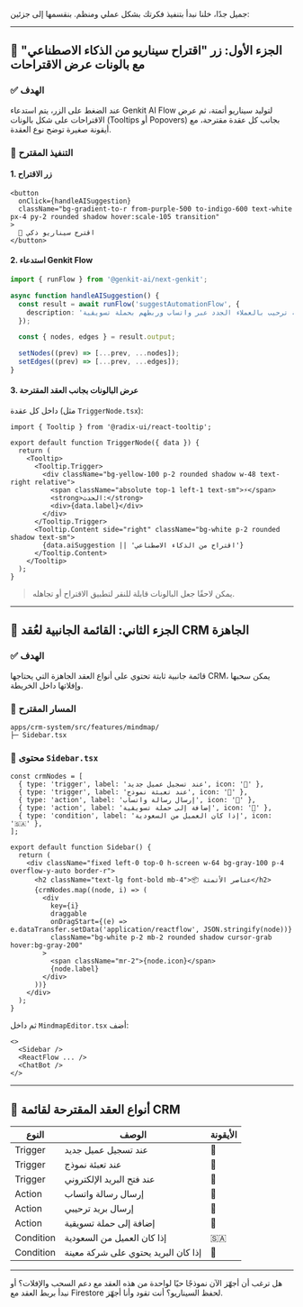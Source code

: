 جميل جدًا، خلنا نبدأ بتنفيذ فكرتك بشكل عملي ومنظم. بنقسمها إلى جزئين:

---

## 🧠 الجزء الأول: زر "اقتراح سيناريو من الذكاء الاصطناعي" مع بالونات عرض الاقتراحات

### ✅ الهدف
عند الضغط على الزر، يتم استدعاء Genkit AI Flow لتوليد سيناريو أتمتة، ثم عرض الاقتراحات على شكل بالونات (Tooltips أو Popovers) بجانب كل عقدة مقترحة، مع أيقونة صغيرة توضح نوع العقدة.

### 🧩 التنفيذ المقترح

#### 1. زر الاقتراح

```tsx
<button
  onClick={handleAISuggestion}
  className="bg-gradient-to-r from-purple-500 to-indigo-600 text-white px-4 py-2 rounded shadow hover:scale-105 transition"
>
  🤖 اقترح سيناريو ذكي
</button>
```

#### 2. استدعاء Genkit Flow

```ts
import { runFlow } from '@genkit-ai/next-genkit';

async function handleAISuggestion() {
  const result = await runFlow('suggestAutomationFlow', {
    description: 'أتمتة ترحيب بالعملاء الجدد عبر واتساب وربطهم بحملة تسويقية',
  });

  const { nodes, edges } = result.output;

  setNodes((prev) => [...prev, ...nodes]);
  setEdges((prev) => [...prev, ...edges]);
}
```

#### 3. عرض البالونات بجانب العقد المقترحة

داخل كل عقدة (مثل `TriggerNode.tsx`):

```tsx
import { Tooltip } from '@radix-ui/react-tooltip';

export default function TriggerNode({ data }) {
  return (
    <Tooltip>
      <Tooltip.Trigger>
        <div className="bg-yellow-100 p-2 rounded shadow w-48 text-right relative">
          <span className="absolute top-1 left-1 text-sm">⚡</span>
          <strong>الحدث:</strong>
          <div>{data.label}</div>
        </div>
      </Tooltip.Trigger>
      <Tooltip.Content side="right" className="bg-white p-2 rounded shadow text-sm">
        {data.aiSuggestion || 'اقتراح من الذكاء الاصطناعي'}
      </Tooltip.Content>
    </Tooltip>
  );
}
```

> يمكن لاحقًا جعل البالونات قابلة للنقر لتطبيق الاقتراح أو تجاهله.

---

## 🧩 الجزء الثاني: القائمة الجانبية لعُقد CRM الجاهزة

### ✅ الهدف
قائمة جانبية ثابتة تحتوي على أنواع العقد الجاهزة التي يحتاجها CRM، يمكن سحبها وإفلاتها داخل الخريطة.

### 📁 المسار المقترح

```
apps/crm-system/src/features/mindmap/
├─ Sidebar.tsx
```

### 🧩 محتوى `Sidebar.tsx`

```tsx
const crmNodes = [
  { type: 'trigger', label: 'عند تسجيل عميل جديد', icon: '🧍' },
  { type: 'trigger', label: 'عند تعبئة نموذج', icon: '📝' },
  { type: 'action', label: 'إرسال رسالة واتساب', icon: '💬' },
  { type: 'action', label: 'إضافة إلى حملة تسويقية', icon: '📢' },
  { type: 'condition', label: 'إذا كان العميل من السعودية', icon: '🇸🇦' },
];

export default function Sidebar() {
  return (
    <div className="fixed left-0 top-0 h-screen w-64 bg-gray-100 p-4 overflow-y-auto border-r">
      <h2 className="text-lg font-bold mb-4">📦 عناصر الأتمتة</h2>
      {crmNodes.map((node, i) => (
        <div
          key={i}
          draggable
          onDragStart={(e) => e.dataTransfer.setData('application/reactflow', JSON.stringify(node))}
          className="bg-white p-2 mb-2 rounded shadow cursor-grab hover:bg-gray-200"
        >
          <span className="mr-2">{node.icon}</span>
          {node.label}
        </div>
      ))}
    </div>
  );
}
```

ثم داخل `MindmapEditor.tsx` أضف:

```tsx
<>
  <Sidebar />
  <ReactFlow ... />
  <ChatBot />
</>
```

---

## 🧩 أنواع العقد المقترحة لقائمة CRM

| النوع | الوصف | الأيقونة |
|------|-------|----------|
| Trigger | عند تسجيل عميل جديد | 🧍 |
| Trigger | عند تعبئة نموذج | 📝 |
| Trigger | عند فتح البريد الإلكتروني | 📧 |
| Action | إرسال رسالة واتساب | 💬 |
| Action | إرسال بريد ترحيبي | 📨 |
| Action | إضافة إلى حملة تسويقية | 📢 |
| Condition | إذا كان العميل من السعودية | 🇸🇦 |
| Condition | إذا كان البريد يحتوي على شركة معينة | 🏢 |

---

هل ترغب أن أجهّز الآن نموذجًا حيًا لواحدة من هذه العقد مع دعم السحب والإفلات؟ أو نبدأ بربط العقد مع Firestore لحفظ السيناريو؟ أنت تقود وأنا أجهّز.